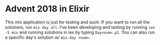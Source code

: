 # Advent 2018 in Elixir

This mix application is just for testing and such. If you want to run all the
solutions, run `mix day all`. I've been developing and testing by running `iex
-S mix` and running solutions in iex by typing `Day<num>.p1`. You
can also run a specific day's solution w/ `mix day <num>`.

